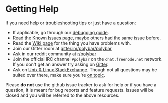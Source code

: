 Getting Help
============

If you need help or troubleshooting tips or just have a question:

* If applicable, go through our [debugging guide](https://github.com/polybar/polybar/wiki/Debugging-your-Config).
* Read the [Known Issues page](https://github.com/polybar/polybar/wiki/Known-Issues), maybe others had the same issue before.
* Read the [Wiki page](https://github.com/polybar/polybar/wiki) for the thing you have problems with.
* Join our Gitter room at [gitter.im/polybar/polybar](https://gitter.im/polybar/polybar)
* Ask in our reddit community at [r/polybar](https://www.reddit.com/r/polybar)
* Join the official IRC channel `#polybar` on the `chat.freenode.net` network. If you don't get an answer try asking on [Gitter](https://gitter.im/polybar/polybar).
* Ask on [Unix & Linux StackExchange](https://unix.stackexchange.com/). Though not all questions may be suited over there, make sure you're [on topic](https://unix.stackexchange.com/help/on-topic).

Please **do not** use the github issue tracker to ask for help or if you have a question, it is meant for bug reports and feature requests. Issues will be closed and you will be referred to the above resources.
